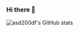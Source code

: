 ### Hi there 👋

<!--
**asd200df/asd200df** is a ✨ _special_ ✨ repository because its `README.md` (this file) appears on your GitHub profile.

Here are some ideas to get you started:

- 🔭 I’m currently working on ...
- 🌱 I’m currently learning ...
- 👯 I’m looking to collaborate on ...
- 🤔 I’m looking for help with ...
- 💬 Ask me about ...
- 📫 How to reach me: ...
- 😄 Pronouns: ...
- ⚡ Fun fact: ...
-->


![asd200df's GitHub stats](https://github-readme-stats.vercel.app/api?username=youngdo66&show_icons=true&theme=tokyonight)  




<!-- 주석
<div align=center>
  
![header](https://capsule-render.vercel.app/api?type=waving&color=#1E73BE&height=300&section=header&text=Welcome%20To%20My%20Github%20&fontSize=50&fontColor=ffffff)


<hr>
  
![Anurag's GitHub stats](https://github-readme-stats.vercel.app/api?username=asd200df&show_icons=true&theme=gruvbox)
 
[![Top Langs](https://github-readme-stats.vercel.app/api/top-langs/?username=asd200df&layout=compact&theme=gruvbox)](https://github.com/anuraghazra/github-readme-stats)

</div>
-->


